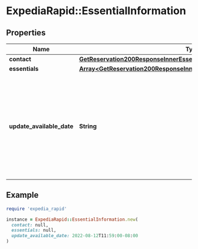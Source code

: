 # ExpediaRapid::EssentialInformation

## Properties

| Name | Type | Description | Notes |
| ---- | ---- | ----------- | ----- |
| **contact** | [**GetReservation200ResponseInnerEssentialInformationContact**](GetReservation200ResponseInnerEssentialInformationContact.md) |  | [optional] |
| **essentials** | [**Array&lt;GetReservation200ResponseInnerEssentialInformationEssentialsInner&gt;**](GetReservation200ResponseInnerEssentialInformationEssentialsInner.md) |  | [optional] |
| **update_available_date** | **String** | The date and time when new essential information is available for retrieval, in extended ISO 8601 format, with ±hh:mm timezone offset. | [optional] |

## Example

```ruby
require 'expedia_rapid'

instance = ExpediaRapid::EssentialInformation.new(
  contact: null,
  essentials: null,
  update_available_date: 2022-08-12T11:59:00-08:00
)
```

